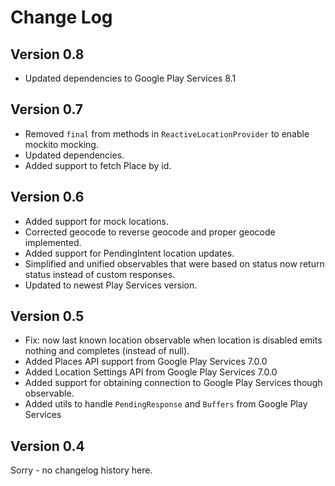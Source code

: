 Change Log
==========

Version 0.8
----------------------------
* Updated dependencies to Google Play Services 8.1

Version 0.7
----------------------------

* Removed ```final``` from methods in ```ReactiveLocationProvider``` to enable mockito mocking.
* Updated dependencies.
* Added support to fetch Place by id.

Version 0.6
----------------------------

* Added support for mock locations.
* Corrected geocode to reverse geocode and proper geocode implemented.
* Added support for PendingIntent location updates.
* Simplified and unified observables that were based on status now return status instead of custom responses.
* Updated to newest Play Services version.

Version 0.5
----------------------------

* Fix: now last known location observable when location is disabled emits nothing and completes (instead of null).
* Added Places API support from Google Play Services 7.0.0
* Added Location Settings API from Google Play Services 7.0.0
* Added support for obtaining connection to Google Play Services though observable.
* Added utils to handle ```PendingResponse``` and ```Buffers``` from Google Play Services

Version 0.4
----------------------------

Sorry - no changelog history here.
